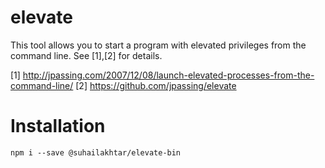 # elevate

This tool allows you to start a program with elevated privileges from the command line. See [1],[2] for details.

[1] http://jpassing.com/2007/12/08/launch-elevated-processes-from-the-command-line/
[2] https://github.com/jpassing/elevate

# Installation

```shell
npm i --save @suhailakhtar/elevate-bin
```
